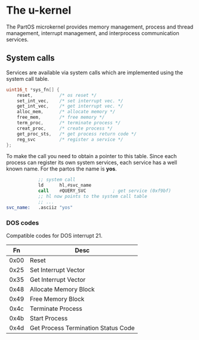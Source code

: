 # The u-kernel

The PartOS microkernel provides memory management, process and thread management, interrupt management, and interprocess communication services.

## System calls

Services are available via system calls which are implemented using the system call table. 

~~~C
uint16_t *sys_fn[] {
    reset,          /* os reset */
    set_int_vec,    /* set interrupt vec. */                
    get_int_vec,    /* get interrupt vec. */
    alloc_mem,      /* allocate memory */
    free_mem,       /* free memory */
    term_proc,      /* terminate process */
    creat_proc,     /* create process */
    get_proc_sts,   /* get process return code */
    reg_svc         /* register a service */
};
~~~

To make the call you need to obtain a pointer to this table. Since each process can register its own system services, each service has a well known name. For the partos the name is **yos**.

~~~asm
            ;; system call
            ld      hl,#svc_name
            call    #QUERY_SVC          ; get service (0xf9bf)
            ;; hl now points to the system call table
            ;; ...
svc_name:   .asciiz "yos"
~~~

### DOS codes

Compatible codes for DOS interrupt 21.

| Fn   | Desc                                |
|:----:|-------------------------------------|
| 0x00 | Reset                               |
| 0x25 | Set Interrupt Vector                |
| 0x35 | Get Interrupt Vector                |
| 0x48 | Allocate Memory Block               |
| 0x49 | Free Memory Block                   |
| 0x4c | Terminate Process                   |
| 0x4b | Start Process                       |
| 0x4d | Get Process Termination Status Code |